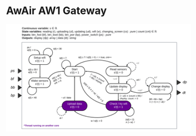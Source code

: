 # AwAir AW1 Gateway
![AW1 Gateway FSM](https://github.com/enriquefloresmedina/AirX-Solutions/blob/6335f4f478cc8b2b45ef913deaf8fdc8b36f3996/PCBs%2C%20schematics%2C%20and%20diagrams/At%20Home/AwAir%20Software%20-%20At%20Home.png)
